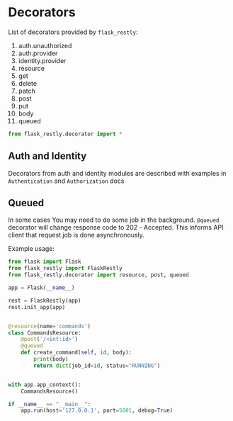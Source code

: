 # Decorators

List of decorators provided by `flask_restly`:

1. auth.unauthorized
1. auth.provider
1. identity.provider
1. resource
1. get
1. delete
1. patch
1. post
1. put
1. body
1. queued

```python
from flask_restly.decorator import *
```

## Auth and Identity

Decorators from auth and identity modules are described with examples in `Authentication` and `Authorization` docs 

## Queued

In some cases You may need to do some job in the background. `@queued` decorator will change response code to 202 - Accepted. This informs API client that request job is done asynchronously.

Example usage: 

```python
from flask import Flask
from flask_restly import FlaskRestly
from flask_restly.decorator import resource, post, queued

app = Flask(__name__)

rest = FlaskRestly(app)
rest.init_app(app)


@resource(name='commands')
class CommandsResource:
    @post('/<int:id>')
    @queued
    def create_command(self, id, body):
        print(body)
        return dict(job_id=id, status="RUNNING")


with app.app_context():
    CommandsResource()

if __name__ == "__main__":
    app.run(host='127.0.0.1', port=5001, debug=True)
```
